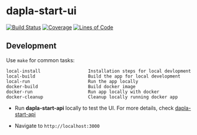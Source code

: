 # dapla-start-ui

[![Build Status](https://dev.azure.com/statisticsnorway/Dapla/_apis/build/status/statisticsnorway.dapla-start-ui?branchName=master)](https://dev.azure.com/statisticsnorway/Dapla/_build/latest?definitionId=130&branchName=master)
[![Coverage](https://sonarcloud.io/api/project_badges/measure?project=statisticsnorway_dapla-start-ui&metric=coverage)](https://sonarcloud.io/summary/new_code?id=statisticsnorway_dapla-start-ui)
[![Lines of Code](https://sonarcloud.io/api/project_badges/measure?project=statisticsnorway_dapla-start-ui&metric=ncloc)](https://sonarcloud.io/summary/new_code?id=statisticsnorway_dapla-start-ui)

## Development

Use `make` for common tasks:

```
local-install                  Installation steps for local devlopment
local-build                    Build the app for local development
local-run                      Run the app locally
docker-build                   Build docker image
docker-run                     Run app locally with docker
docker-cleanup                 Cleanup locally running docker app
```

* Run **dapla-start-api** locally to test the UI. For more details, check
  [dapla-start-api](https://github.com/statisticsnorway/dapla-start-api#development)

* Navigate to `http://localhost:3000`
